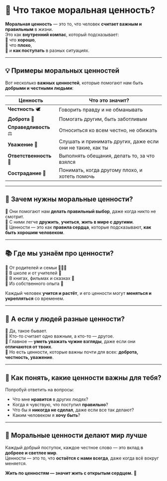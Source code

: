 # 🌟 Что такое моральная ценность?

**Моральная ценность** — это то, что человек **считает важным и правильным** в жизни.  
Это как **внутренний компас**, который подсказывает:  
🔸 что **хорошо**,  
🔸 что **плохо**,  
🔸 и **как поступать** в разных ситуациях.

---

## 💡 Примеры моральных ценностей

Вот несколько **важных ценностей**, которые помогают нам быть **добрыми и честными людьми**:

| Ценность | Что это значит? |
|----------|-----------------|
| **Честность** 🕊 | Говорить правду и не обманывать |
| **Доброта** 💛 | Помогать другим, быть заботливым |
| **Справедливость** ⚖️ | Относиться ко всем честно, не обижать |
| **Уважение** 🙏 | Слушать и принимать других, даже если они не такие, как ты |
| **Ответственность** 🎯 | Выполнять обещания, делать то, за что взялся |
| **Сострадание** 🤝 | Понимать, когда другому плохо, и хотеть помочь |

---

## 🧭 Зачем нужны моральные ценности?

🔹 Они помогают нам **делать правильный выбор**, даже когда никто не смотрит.  
🔹 С ними легче **дружить**, **учиться**, **жить в мире с другими**.  
🔹 Ценности — это как **правила сердца**, которые подсказывают, **как быть хорошим человеком**.

---

## 📚 Где мы узнаём про ценности?

🔹 От родителей и семьи 👨‍👩‍👧  
🔹 В школе и от учителей 🏫  
🔹 В книгах, фильмах и сказках 📖  
🔹 Из собственного опыта 🌱

Каждый человек **учится и растёт**, и его ценности могут **меняться и укрепляться** со временем.

---

## 🤔 А если у людей разные ценности?

🔹 Да, такое бывает.  
🔹 Кто-то считает одно важным, а кто-то — другое.  
🔹 Главное — **уметь уважать чужие взгляды**, даже если они **отличаются от твоих**.  
🔹 Но есть ценности, которые важны почти для всех: **доброта, честность, уважение**.

---

## 💬 Как понять, какие ценности важны для тебя?

Попробуй ответить на вопросы:
- Что мне **нравится** в других людях?  
- Когда я чувствую, что поступил **правильно**?  
- Что бы я **никогда не сделал**, даже если все так делают?  
- Каким человеком я **хочу быть**?

---

## 🌈 Моральные ценности делают мир лучше

Каждый добрый поступок, каждое честное слово — это вклад в **добреее и светлее мир**.  
Ценности — это то, что **остаётся с нами всегда**, даже когда всё вокруг меняется.

**Жить по ценностям — значит жить с открытым сердцем.** 💖

